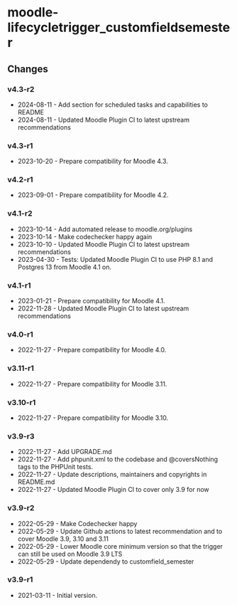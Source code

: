moodle-lifecycletrigger_customfieldsemester
===========================================

Changes
-------

### v4.3-r2

* 2024-08-11 - Add section for scheduled tasks and capabilities to README
* 2024-08-11 - Updated Moodle Plugin CI to latest upstream recommendations

### v4.3-r1

* 2023-10-20 - Prepare compatibility for Moodle 4.3.

### v4.2-r1

* 2023-09-01 - Prepare compatibility for Moodle 4.2.

### v4.1-r2

* 2023-10-14 - Add automated release to moodle.org/plugins
* 2023-10-14 - Make codechecker happy again
* 2023-10-10 - Updated Moodle Plugin CI to latest upstream recommendations
* 2023-04-30 - Tests: Updated Moodle Plugin CI to use PHP 8.1 and Postgres 13 from Moodle 4.1 on.

### v4.1-r1

* 2023-01-21 - Prepare compatibility for Moodle 4.1.
* 2022-11-28 - Updated Moodle Plugin CI to latest upstream recommendations

### v4.0-r1

* 2022-11-27 - Prepare compatibility for Moodle 4.0.

### v3.11-r1

* 2022-11-27 - Prepare compatibility for Moodle 3.11.

### v3.10-r1

* 2022-11-27 - Prepare compatibility for Moodle 3.10.

### v3.9-r3

* 2022-11-27 - Add UPGRADE.md
* 2022-11-27 - Add phpunit.xml to the codebase and @coversNothing tags to the PHPUnit tests.
* 2022-11-27 - Update descriptions, maintainers and copyrights in README.md
* 2022-11-27 - Updated Moodle Plugin CI to cover only 3.9 for now

### v3.9-r2

* 2022-05-29 - Make Codechecker happy
* 2022-05-29 - Update Github actions to latest recommendation and to cover Moodle 3.9, 3.10 and 3.11
* 2022-05-29 - Lower Moodle core minimum version so that the trigger can still be used on Moodle 3.9 LTS
* 2022-05-29 - Update dependendy to customfield_semester

### v3.9-r1

* 2021-03-11 - Initial version.
